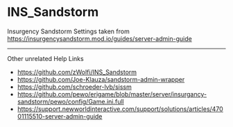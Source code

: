 # INS_Sandstorm

Insurgency Sandstorm Settings taken from
https://insurgencysandstorm.mod.io/guides/server-admin-guide

---

Other unrelated Help Links
- https://github.com/zWolfi/INS_Sandstorm
- https://github.com/Joe-Klauza/sandstorm-admin-wrapper
- https://github.com/schroeder-lvb/sissm
- https://github.com/pewo/erigame/blob/master/server/insurgancy-sandstorm/pewo/config/Game.ini.full
- https://support.newworldinteractive.com/support/solutions/articles/47001115510-server-admin-guide
